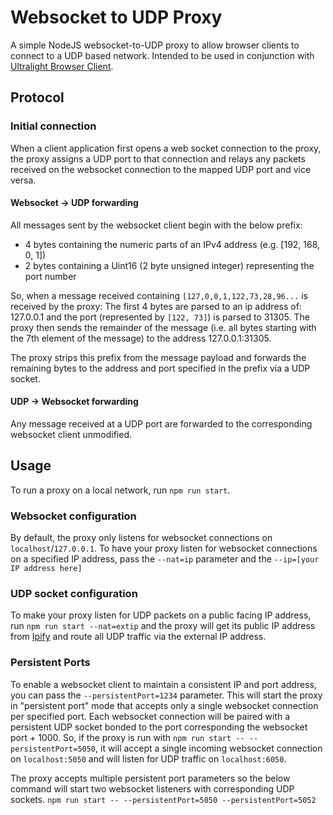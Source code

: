 # Websocket to UDP Proxy

A simple NodeJS websocket-to-UDP proxy to allow browser clients to connect to a UDP based network.  Intended to be used in conjunction with [Ultralight Browser Client](https://github.com/acolytec3/ultralight-browser-client).

## Protocol

### Initial connection

When a client application first opens a web socket connection to the proxy, the proxy assigns a UDP port to that connection and relays any packets received on the websocket connection to the mapped UDP port and vice versa.

#### Websocket -> UDP forwarding
All messages sent by the websocket client begin with the below prefix:
- 4 bytes containing the numeric parts of an IPv4 address (e.g. [192, 168, 0, 1])
- 2 bytes containing a Uint16 (2 byte unsigned integer) representing the port number

So, when a message received containing `[127,0,0,1,122,73,28,96...` is received by the proxy:
 The first 4 bytes are parsed to an ip address of: 127.0.0.1 and the port (represented by `[122, 73]`) is parsed to 31305.  The proxy then sends the remainder of the message (i.e. all bytes starting with the 7th element of the message) to the address 127.0.0.1:31305.

The proxy strips this prefix from the message payload and forwards the remaining bytes to the address and port specified in the prefix via a UDP socket.

#### UDP -> Websocket forwarding

Any message received at a UDP port are forwarded to the corresponding websocket client unmodified.
## Usage

To run a proxy on a local network, run `npm run start`.  

### Websocket configuration
By default, the proxy only listens for websocket connections on `localhost`/`127.0.0.1`.  To have your proxy listen for websocket connections on a specified IP address, pass the `--nat=ip` parameter and the `--ip=[your IP address here]`

### UDP socket configuration
To make your proxy listen for UDP packets on a public facing IP address, run `npm run start --nat=extip` and the proxy will get its public IP address from [Ipify](https://www.ipify.org/) and route all UDP traffic via the external IP address.

### Persistent Ports

To enable a websocket client to maintain a consistent IP and port address, you can pass the `--persistentPort=1234` parameter.  This will start the proxy in "persistent port" mode that accepts only a single websocket connection per specified port.  Each websocket connection will be paired with a persistent UDP socket bonded to the port corresponding the websocket port + 1000.  So, if the proxy is run with `npm run start -- --persistentPort=5050`, it will accept a single incoming websocket connection on `localhost:5050` and will listen for UDP traffic on `localhost:6050`.

The proxy accepts multiple persistent port parameters so the below command will start two websocket listeners with corresponding UDP sockets.
`npm run start -- --persistentPort=5050 --persistentPort=5052`




